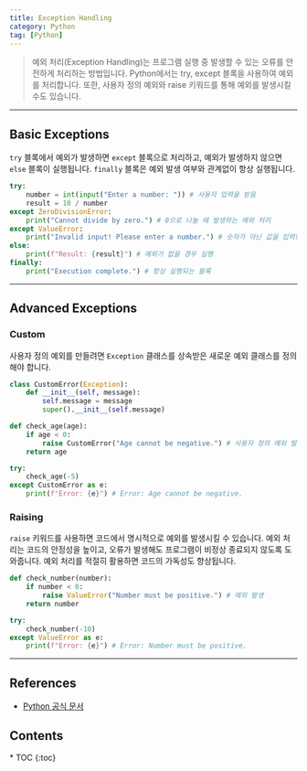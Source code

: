 ```yaml
---
title: Exception Handling
category: Python
tag: [Python]
---
```


> 예외 처리(Exception Handling)는 프로그램 실행 중 발생할 수 있는 오류를 안전하게 처리하는 방법입니다. Python에서는 try, except 블록을 사용하여 예외를 처리합니다. 또한, 사용자 정의 예외와 raise 키워드를 통해 예외를 발생시킬 수도 있습니다.

---

## Basic Exceptions
`try` 블록에서 예외가 발생하면 `except` 블록으로 처리하고, 예외가 발생하지 않으면 `else` 블록이 실행됩니다. `finally` 블록은 예외 발생 여부와 관계없이 항상 실행됩니다.

```python
try:
    number = int(input("Enter a number: ")) # 사용자 입력을 받음
    result = 10 / number
except ZeroDivisionError:
    print("Cannot divide by zero.") # 0으로 나눌 때 발생하는 예외 처리
except ValueError:
    print("Invalid input! Please enter a number.") # 숫자가 아닌 값을 입력했을 때 발생하는 예외 처리
else:
    print(f"Result: {result}") # 예외가 없을 경우 실행
finally:
    print("Execution complete.") # 항상 실행되는 블록
```

---

## Advanced Exceptions
### Custom  
사용자 정의 예외를 만들려면 `Exception` 클래스를 상속받은 새로운 예외 클래스를 정의해야 합니다.

```python
class CustomError(Exception):
    def __init__(self, message):
        self.message = message
        super().__init__(self.message)

def check_age(age):
    if age < 0:
        raise CustomError("Age cannot be negative.") # 사용자 정의 예외 발생
    return age

try:
    check_age(-5)
except CustomError as e:
    print(f"Error: {e}") # Error: Age cannot be negative.
```

### Raising
`raise` 키워드를 사용하면 코드에서 명시적으로 예외를 발생시킬 수 있습니다. 예외 처리는 코드의 안정성을 높이고, 오류가 발생해도 프로그램이 비정상 종료되지 않도록 도와줍니다. 예외 처리를 적절히 활용하면 코드의 가독성도 향상됩니다.

```python
def check_number(number):
    if number < 0:
        raise ValueError("Number must be positive.") # 예외 발생
    return number

try:
    check_number(-10)
except ValueError as e:
    print(f"Error: {e}") # Error: Number must be positive.
```

---

## References
- [Python 공식 문서](https://docs.python.org/3/)

<nav class="post-toc" markdown="1">
  <h2>Contents</h2>
* TOC
{:toc}
</nav>
